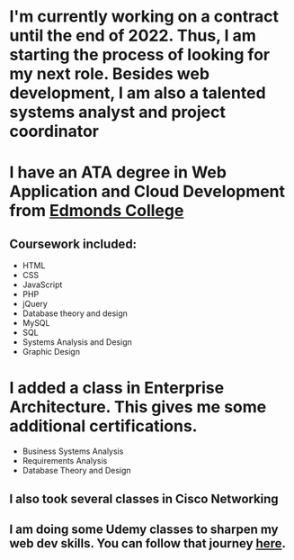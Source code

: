 # I'm currently working on a contract until the end of 2022. Thus, I am starting the process of looking for my next role. Besides web development, I am also a talented  systems analyst and project coordinator #

# I have an ATA degree in Web Application and Cloud Development from [Edmonds College](https://www.Edmonds.edu) #

## Coursework included: ##

* HTML
* CSS
* JavaScript
* PHP
* jQuery
* Database theory and design
* MySQL
* SQL
* Systems Analysis and Design
* Graphic Design

# I added a class in Enterprise Architecture. This gives me some additional certifications. #
* Business Systems Analysis
* Requirements Analysis
* Database Theory and Design

## I also took several classes in Cisco Networking ##

## I am doing some Udemy classes to sharpen my web dev skills. You can follow that journey <a href="https://carlsetzer.github.io/" target="_blank">here</a>. ##



